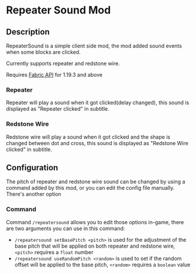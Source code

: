 # Repeater Sound Mod

## Description

RepeaterSound is a simple client side mod, the mod added sound events when some blocks are clicked.

Currently supports repeater and redstone wire.

Requires [Fabric API](https://modrinth.com/mod/fabric-api) for 1.19.3 and above

### Repeater

Repeater will play a sound when it got clicked(delay changed), this sound is displayed as "Repeater clicked" in subtitle.

### Redstone Wire

Redstone wire will play a sound when it got clicked and the shape is changed between dot and cross, this sound is displayed as "Redstone Wire clicked" in subtitle.

## Configuration

The pitch of repeater and redstone wire sound can be changed by using a command added by this mod, or you can edit the config file manually.
There's another option 

### Command

Command `/repeatersound` allows you to edit those options in-game, there are two arguments you can use in this command:

- `/repeatersound setBasePitch <pitch>` is used for the adjustment of the base pitch that will be applied on both repeater and redstone wire, `<pitch>` requires a `float` number
- `/repeatersound useRandomPitch <random>` is used to set if the random offset will be applied to the base pitch, `<random>` requires a `boolean` value
